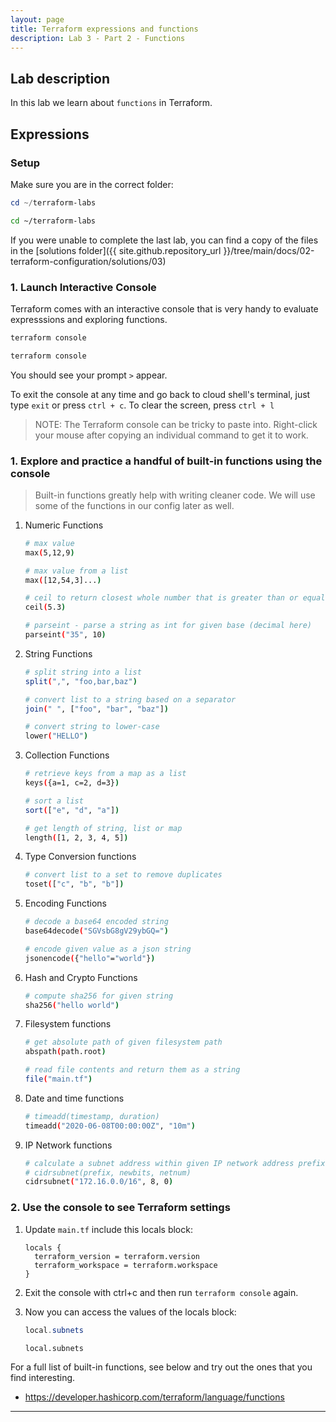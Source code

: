 ```yaml
---
layout: page
title: Terraform expressions and functions
description: Lab 3 - Part 2 - Functions
---
```


## Lab description

In this lab we learn about `functions` in Terraform.

## Expressions

### Setup

Make sure you are in the correct folder:

```powershell
cd ~/terraform-labs
```

```bash
cd ~/terraform-labs
```

If you were unable to complete the last lab, you can find a copy of the files in the [solutions folder]({{ site.github.repository_url }}/tree/main/docs/02-terraform-configuration/solutions/03)

### 1. Launch Interactive Console

Terraform comes with an interactive console that is very handy to evaluate expresssions and exploring functions.

```powershell
terraform console
```

```bash
terraform console
```

You should see your prompt `>` appear.

To exit the console at any time and go back to cloud shell's terminal, just type `exit` or press `ctrl + c`. To clear the screen, press `ctrl + l`

> NOTE: The Terraform console can be tricky to paste into. Right-click your mouse after copying an individual command to get it to work.

### 1. Explore and practice a handful of built-in functions using the console

> Built-in functions greatly help with writing cleaner code. We will use some of the functions in our config later as well.

1. Numeric Functions

    ```bash
    # max value
    max(5,12,9)
    
    # max value from a list
    max([12,54,3]...)
    
    # ceil to return closest whole number that is greater than or equal to given value
    ceil(5.3)
    
    # parseint - parse a string as int for given base (decimal here)
    parseint("35", 10)
    ```

1. String Functions

    ```bash
    # split string into a list
    split(",", "foo,bar,baz")
    
    # convert list to a string based on a separator
    join(" ", ["foo", "bar", "baz"])
    
    # convert string to lower-case
    lower("HELLO")
    ```

1. Collection Functions

    ```bash
    # retrieve keys from a map as a list
    keys({a=1, c=2, d=3})
    
    # sort a list
    sort(["e", "d", "a"])
    
    # get length of string, list or map
    length([1, 2, 3, 4, 5])
    ```

1. Type Conversion functions

    ```bash
    # convert list to a set to remove duplicates 
    toset(["c", "b", "b"])
    ```

1. Encoding Functions

    ```bash
    # decode a base64 encoded string
    base64decode("SGVsbG8gV29ybGQ=")
    
    # encode given value as a json string
    jsonencode({"hello"="world"})
    ```

1. Hash and Crypto Functions

    ```bash
    # compute sha256 for given string
    sha256("hello world")
    ```

1. Filesystem functions

    ```bash
    # get absolute path of given filesystem path
    abspath(path.root)
    
    # read file contents and return them as a string
    file("main.tf")
    ```

1. Date and time functions

    ```bash
    # timeadd(timestamp, duration)
    timeadd("2020-06-08T00:00:00Z", "10m")
    ```

1. IP Network functions

    ```bash
    # calculate a subnet address within given IP network address prefix.
    # cidrsubnet(prefix, newbits, netnum)
    cidrsubnet("172.16.0.0/16", 8, 0)
    ```

### 2. Use the console to see Terraform settings

1. Update `main.tf` include this locals block:

    ```hcl
    locals {
      terraform_version = terraform.version
      terraform_workspace = terraform.workspace
    }
    ```

1. Exit the console with <key>ctrl+c</key> and then run `terraform console` again.

1. Now you can access the values of the locals block:

    ```powershell
    local.subnets
    ```

    ```bash
    local.subnets
    ```

For a full list of built-in functions, see below and try out the ones that you find interesting.

* <https://developer.hashicorp.com/terraform/language/functions>

---
